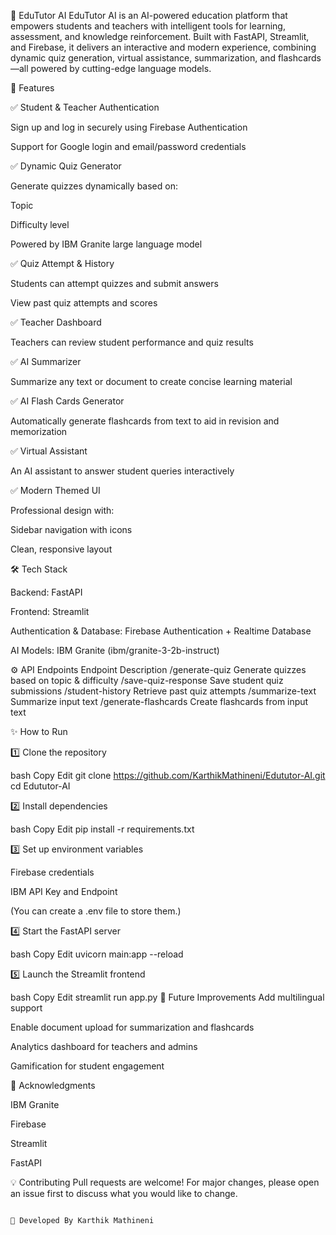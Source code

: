 📘 EduTutor AI
EduTutor AI is an AI-powered education platform that empowers students and teachers with intelligent tools for learning, assessment, and knowledge reinforcement.
Built with FastAPI, Streamlit, and Firebase, it delivers an interactive and modern experience, combining dynamic quiz generation, virtual assistance, summarization, and flashcards—all powered by cutting-edge language models.

🚀 Features

✅ Student & Teacher Authentication

Sign up and log in securely using Firebase Authentication

Support for Google login and email/password credentials

✅ Dynamic Quiz Generator

Generate quizzes dynamically based on:

Topic

Difficulty level

Powered by IBM Granite large language model

✅ Quiz Attempt & History

Students can attempt quizzes and submit answers

View past quiz attempts and scores

✅ Teacher Dashboard

Teachers can review student performance and quiz results  

✅ AI Summarizer

Summarize any text or document to create concise learning material

✅ AI Flash Cards Generator

Automatically generate flashcards from text to aid in revision and memorization

✅ Virtual Assistant

An AI assistant to answer student queries interactively

✅ Modern Themed UI

Professional design with:

Sidebar navigation with icons

Clean, responsive layout

🛠️ Tech Stack


Backend: FastAPI

Frontend: Streamlit

Authentication & Database: Firebase Authentication + Realtime Database

AI Models: IBM Granite (ibm/granite-3-2b-instruct)

⚙️ API Endpoints
Endpoint	Description
/generate-quiz	Generate quizzes based on topic & difficulty
/save-quiz-response	Save student quiz submissions
/student-history	Retrieve past quiz attempts
/summarize-text	Summarize input text
/generate-flashcards	Create flashcards from input text

✨ How to Run


1️⃣ Clone the repository

bash
Copy
Edit
git clone https://github.com/KarthikMathineni/Edututor-AI.git
cd Edututor-AI


2️⃣ Install dependencies

bash
Copy
Edit
pip install -r requirements.txt


3️⃣ Set up environment variables

Firebase credentials

IBM API Key and Endpoint

(You can create a .env file to store them.)

4️⃣ Start the FastAPI server

bash
Copy
Edit
uvicorn main:app --reload


5️⃣ Launch the Streamlit frontend

bash
Copy
Edit
streamlit run app.py
🎯 Future Improvements
Add multilingual support

Enable document upload for summarization and flashcards

Analytics dashboard for teachers and admins

Gamification for student engagement

🙏 Acknowledgments

IBM Granite

Firebase

Streamlit

FastAPI

💡 Contributing
Pull requests are welcome! For major changes, please open an issue first to discuss what you would like to change.

                                                                          👤 Developed By Karthik Mathineni
